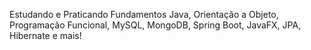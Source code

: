 Estudando e Praticando Fundamentos Java, Orientação a Objeto, Programação Funcional, MySQL, MongoDB, Spring Boot, JavaFX, JPA, Hibernate e mais!
